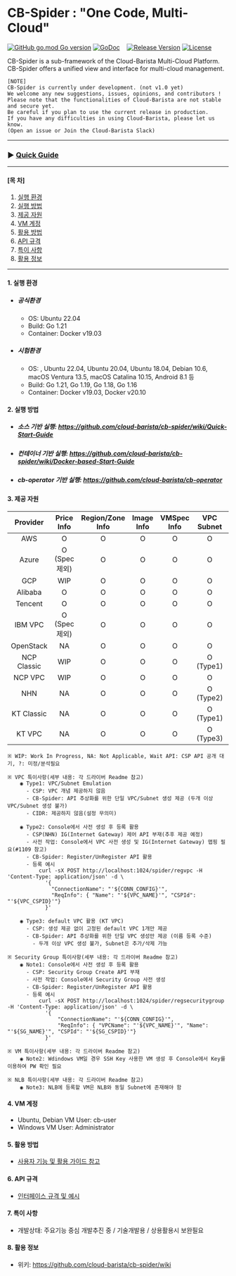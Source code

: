 # CB-Spider : "One Code, Multi-Cloud"
[![GitHub go.mod Go version](https://img.shields.io/github/go-mod/go-version/cloud-barista/cb-spider?label=go.mod)](https://github.com/cloud-barista/cb-spider/blob/master/go.mod)
[![GoDoc](https://godoc.org/github.com/cloud-barista/cb-spider?status.svg)](https://pkg.go.dev/github.com/cloud-barista/cb-spider@master)&nbsp;&nbsp;&nbsp;
[![Release Version](https://img.shields.io/github/v/release/cloud-barista/cb-spider)](https://github.com/cloud-barista/cb-spider/releases)
[![License](https://img.shields.io/badge/License-Apache%202.0-blue.svg)](https://github.com/cloud-barista/cb-spider/blob/master/LICENSE)

CB-Spider is a sub-framework of the Cloud-Barista Multi-Cloud Platform.<br>
CB-Spider offers a unified view and interface for multi-cloud management.


```
[NOTE]
CB-Spider is currently under development. (not v1.0 yet)
We welcome any new suggestions, issues, opinions, and contributors !
Please note that the functionalities of Cloud-Barista are not stable and secure yet.
Be careful if you plan to use the current release in production.
If you have any difficulties in using Cloud-Barista, please let us know.
(Open an issue or Join the Cloud-Barista Slack)
```
***
### ▶ **[Quick Guide](https://github.com/cloud-barista/cb-spider/wiki/Quick-Start-Guide)**
***

#### [목    차]

1. [실행 환경](#1-실행-환경)
2. [실행 방법](#2-실행-방법)
3. [제공 자원](#3-제공-자원)
4. [VM 계정](#4-VM-계정)
5. [활용 방법](#5-활용-방법)
6. [API 규격](#6-API-규격)
7. [특이 사항](#7-특이-사항)
8. [활용 정보](#8-활용-정보)
 
***

#### 1. 실행 환경

- ##### 공식환경
  - OS: Ubuntu 22.04
  - Build: Go 1.21
  - Container: Docker v19.03

- ##### 시험환경
  - OS: , Ubuntu 22.04, Ubuntu 20.04, Ubuntu 18.04, Debian 10.6, macOS Ventura 13.5, macOS Catalina 10.15, Android 8.1 등
  - Build: Go 1.21, Go 1.19, Go 1.18, Go 1.16
  - Container: Docker v19.03, Docker v20.10

#### 2. 실행 방법

- ##### 소스 기반 실행: https://github.com/cloud-barista/cb-spider/wiki/Quick-Start-Guide
- ##### 컨테이너 기반 실행: https://github.com/cloud-barista/cb-spider/wiki/Docker-based-Start-Guide
- ##### cb-operator 기반 실행: https://github.com/cloud-barista/cb-operator


#### 3. 제공 자원

| Provider      | Price<br>Info | Region/Zone<br>Info | Image<br>Info | VMSpec<br>Info | VPC<br>Subnet       | Security<br>Group | VM KeyPair      | VM             | Disk | MyImage | NLB | managed-K8S |
|:-------------:|:-------------:|:-------------------:|:-------------:|:--------------:|:-------------------:|:-----------------:|:---------------:|:--------------:|:----:|:---:|:-------:|:-----------:|
| AWS           | O             | O                   | O             | O              | O                   | O                 | O               | O              | O    | O   | O       | O        |
| Azure         | O<br>(Spec제외)| O                  | O             | O              | O                   | O                 | O               | O              | O    | O   | O       | WIP        |
| GCP           | WIP           | O                   | O             | O              | O                   | O                 | O               | O              | O    | O   | O       | WIP        |
| Alibaba       | O             | O                   | O             | O              | O                   | O                 | O               | O              | O    | O   | O       | O           |
| Tencent       | O             | O                   | O             | O              | O                   | O                 | O               | O              | O    | O   | O       | O           |
| IBM VPC       | O<br>(Spec제외)| O                  | O             | O              | O                   | O                 | O               | O              | O    | O   | O       | WIP        |
| OpenStack     | NA             | O                   | O             | O              | O                   | O                 | O               | O              | O    | O   | O       | ?           |
| NCP Classic   | WIP            | O                   | O             | O              | O<br>(Type1)       | O<br>(Note1)     | O               | O              | O    | O   | O       | NA           |
| NCP VPC       | WIP            | O                   | O             | O              | O                   | O                 | O               | O              | O    | O   | O       | ?           |
| NHN           | NA             | O                   | O             | O              | O<br>(Type2)       | O                 | O               | O<br>(Note2)  | O    | WIP| WIP    | O           |
| KT Classic    | NA             | O                   | O             | O              | O<br>(Type1)       | O                 | O               | O              | O    | O   | O       | NA          |
| KT VPC        | NA             | O                   | O             | O              | O<br>(Type3)       | O                 | O               | O              | O    | WIP   | O<br>(Note3)| Wait API    |


    ※ WIP: Work In Progress, NA: Not Applicable, Wait API: CSP API 공개 대기, ?: 미정/분석필요
    
    ※ VPC 특이사항(세부 내용: 각 드라이버 Readme 참고)
        ◉ Type1: VPC/Subnet Emulation
          - CSP: VPC 개념 제공하지 않음
          - CB-Spider: API 추상화를 위한 단일 VPC/Subnet 생성 제공 (두개 이상 VPC/Subnet 생성 불가)
          - CIDR: 제공하지 않음(설정 무의미)
          
        ◉ Type2: Console에서 사전 생성 후 등록 활용
          - CSP(NHN) IG(Internet Gateway) 제어 API 부재(추후 제공 예정)
          - 사전 작업: Console에서 VPC 사전 생성 및 IG(Internet Gateway) 맵핑 필요(#1109 참고)
          - CB-Spider: Register/UnRegister API 활용
          - 등록 예시
              curl -sX POST http://localhost:1024/spider/regvpc -H 'Content-Type: application/json' -d \
                '{
                  "ConnectionName": "'${CONN_CONFIG}'", 
                  "ReqInfo": { "Name": "'${VPC_NAME}'", "CSPId": "'${VPC_CSPID}'"} 
                }'

        ◉ Type3: default VPC 활용 (KT VPC)
          - CSP: 생성 제공 없이 고정된 default VPC 1개만 제공
          - CB-Spider: API 추상화를 위한 단일 VPC 생성만 제공 (이름 등록 수준)
            - 두개 이상 VPC 생성 불가, Subnet은 추가/삭제 가능

    ※ Security Group 특이사항(세부 내용: 각 드라이버 Readme 참고)
        ◉ Note1: Console에서 사전 생성 후 등록 활용
          - CSP: Security Group Create API 부재
          - 사전 작업: Console에서 Security Group 사전 생성
          - CB-Spider: Register/UnRegister API 활용
          - 등록 예시
              curl -sX POST http://localhost:1024/spider/regsecuritygroup -H 'Content-Type: application/json' -d \
               	'{
               		"ConnectionName": "'${CONN_CONFIG}'", 
               		"ReqInfo": { "VPCName": "'${VPC_NAME}'", "Name": "'${SG_NAME}'", "CSPId": "'${SG_CSPID}'"} 
               	}'
          
    ※ VM 특이사항(세부 내용: 각 드라이버 Readme 참고)
        ◉ Note2: Wdindows VM일 경우 SSH Key 사용한 VM 생성 후 Console에서 Key를 이용하여 PW 확인 필요

    ※ NLB 특이사항(세부 내용: 각 드라이버 Readme 참고)
        ◉ Note3: NLB에 등록할 VM은 NLB와 동일 Subnet에 존재해야 함


#### 4. VM 계정
- Ubuntu, Debian VM User: cb-user
- Windows VM User: Administrator


#### 5. 활용 방법
- [사용자 기능 및 활용 가이드 참고](https://github.com/cloud-barista/cb-spider/wiki/features-and-usages)


#### 6. API 규격

- [인터페이스 규격 및 예시](https://github.com/cloud-barista/cb-spider/wiki/CB-Spider-User-Interface)


#### 7. 특이 사항
- 개발상태: 주요기능 중심 개발추진 중 / 기술개발용 / 상용활용시 보완필요


#### 8. 활용 정보
- 위키: https://github.com/cloud-barista/cb-spider/wiki
